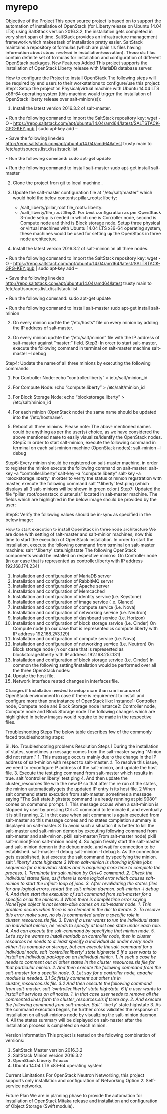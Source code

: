 # myrepo

Objective of the Project
This open source project is based on to support the automation of installation of OpenStack (for Liberty release on Ubuntu 14.04 LTS) using SaltStack version 2016.3.2, the installation gets completed in very short span of time. 
SaltStack provides an infrastructure management framework which makes task of installation pretty easier. SaltStack maintains a repository of formulas (which are plain sls files having information about steps involved in installation/execution). These sls files contain definite set of formulas for installation and configuration of different OpenStack packages.
New Features Added
This project supports the installation of OpenStack Liberty release with MariaDB database server.

How to configure the Project to install OpenStack
The following steps will be required by end users to their workstations to configure/use this project:
Step1: Setup the project on Physical/virtual machine with Ubuntu 14.04 LTS x86-64 operating system (this machine would trigger the installation of OpenStack liberty release over salt-minion(s)):
1)	Install the latest version 2016.3.2 of salt-master.

•	Run the following command to import the SaltStack repository key:
wget -O - https://repo.saltstack.com/apt/ubuntu/14.04/amd64/latest/SALTSTACK-GPG-KEY.pub | sudo apt-key add –

•	Save the following line 
deb http://repo.saltstack.com/apt/ubuntu/14.04/amd64/latest trusty main
to /etc/apt/sources.list.d/saltstack.list

•	Run the following command:
sudo apt-get update

•	Run the following command to install salt-master
      sudo apt-get install salt-master

2)	Clone the project from git to local machine .

3)	Update the salt-master configuration file at "/etc/salt/master" which would hold the below contents:
pillar_roots:
  liberty:
    - /salt_liberty/pillar_root
file_roots:
  liberty:
    - /salt_liberty/file_root
Step2: For best configuration as per OpenStack 3-node setup is needed in which one is Controller node, second is Compute node and third is Block storage node.
Setup three physical or virtual machines with Ubuntu 14.04 LTS x86-64 operating system, these machines would be used for setting up the OpenStack in three node architecture.
1)	Install the latest version 2016.3.2 of salt-minion on all three nodes.

•	Run the following command to import the SaltStack repository key:
wget -O - https://repo.saltstack.com/apt/ubuntu/14.04/amd64/latest/SALTSTACK-GPG-KEY.pub | sudo apt-key add –

•	Save the following line 
deb http://repo.saltstack.com/apt/ubuntu/14.04/amd64/latest trusty main
to /etc/apt/sources.list.d/saltstack.list

•	Run the following command:
sudo apt-get update

•	Run the following command to install salt-master
      sudo apt-get install salt-minion

2)	On every minion update the “/etc/hosts” file on every minion by adding the IP address of salt-master.

3)	On every minion update the “/etc/salt/minion” file with the IP address of salt-master against “master:” field.
Step3: In order to start salt-master, execute the following command in terminal on salt-master machine 
salt-master –l debug

Step4: Update the name of all three minions by executing the following commands:
1)	For Controller Node:
echo “controller.liberty” > /etc/salt/minion_id

2)	For Compute Node:
echo “compute.liberty” > /etc/salt/minion_id

3)	For Block Storage Node:
echo “blockstorage.liberty” > /etc/salt/minion_id

4)	For each minion (OpenStack node) the same name should be updated into the “/etc/hostname”.
5)	Reboot all three minions.
Please note:
The above mentioned names could be anything as per the user(s) choice, as we have considered the above mentioned name to easily visualize/identify the OpenStack nodes.
Step5: In order to start salt-minion, execute the following command in terminal on each salt-minion machine (OpenStack nodes):
salt-minion –l debug

Step6: Every minion should be registered on salt-master machine, in order to register the minion execute the following command on salt-master:
salt-key –a “controller.liberty”
salt-key –a “compute.liberty”
salt-key –a “blockstorage.liberty”
In order to verify the status of minion registration with master, execute the following command
		 salt ‘*.liberty’ test.ping (which displays all 3 salt-minions will be shown in green color.)
Step7: Updated the file “pillar_root/openstack_cluster.sls” located in salt-master machine. The fields which are highlighted in the below image should be provided by the user:
 

Step8: Verify the following values should be in-sync as specified in the below image:
 
How to start execution to install OpenStack in three node architecture
We are done with setting of salt-master and salt-minion machines, now this time to start the execution of OpenStack installation. 
In order to start the installation, execute the following command from terminal on salt-master machine:
	salt ‘*.liberty’ state.highstate
The following OpenStack components would be installed on respective minions:
On Controller node (in our case that is represented as controller.liberty with IP address 192.168.174.234)
1)	Installation and configuration of MariaDB server
2)	Installation and configuration of RabbitMQ server
3)	Installation and configuration of Apache server
4)	Installation and configuration of Memcached
5)	Installation and configuration of identity service (i.e. Keystone)
6)	Installation and configuration of image  service (i.e. Glance)
7)	Installation and configuration of compute service (i.e. Nova)
8)	Installation and configuration of networking service (i.e. Neutron)
9)	Installation and configuration of dashboard service (i.e. Horizon)
10)	Installation and configuration of block storage service (i.e. Cinder)
On Compute node (in our case that is represented as compute.liberty with IP address 192.168.253.129)
1)	Installation and configuration of compute service (i.e. Nova)
2)	Installation and configuration of networking service (i.e. Neutron)
On Block storage node (in our case that is represented as blockstorage.liberty with IP address 192.168.253.131)
1)	Installation and configuration of block storage service (i.e. Cinder)
In common the following setting/installation would be performed over all the three OpenStack nodes:
1)	Update the host file.
2)	Network interface related changes in interfaces file.

Changes if Installation needed to setup more than one instance of OpenStack environment
In case if there is requirement to install and configure more than one instance of OpenStack like:
Instance1: Controller node, Compute node and Block Storage node
Instance2: Controller node, Compute node and Block Storage node
The following changes which are highlighted in below images would require to be made in the respective files.
 

 
Troubleshooting Steps
The below table describes few of the commonly faced troubleshooting steps:

SI. No.	Troubleshooting problems 	Resolution Steps
1	During the installation of states, sometimes a message comes from the salt-master saying "Minion did not return."	1. This message occurs mainly due to the change in the IP address of salt-minion with respect to salt-master.
2. To resolve this issue, we need to reconfigure IP address of the salt-minion, and update the host file.
3. Execute the test.ping command from salt-master which results in true.
salt 'controller.liberty' test.ping
4. And then update the cluster_resources file with the new IP so that after the re run of the states, the minion automatically gets the updated IP entry in its host file.
2	When salt command starts execution from salt-master, sometimes a message saying "The Salt state.highstate command is already running at pid 9080" comes on command prompt.	1. This message occurs when a salt-minion is stopped by user by pressing Ctrl+C command to terminate it, and eventually it is still running.
2. In that case when salt command is again executed from salt-master so this message comes and no states completion summary is displayed on salt-master.
3 To avoid such a situation it is better to kill the salt-master and salt-minion demon by executing following command from salt-master and salt-minion.
pkill salt-master(From salt-master node)
pkill salt-minion(From salt-minion node)
4. So again freshly start the salt-master and salt-minion demon in the debug mode, and wait for connection to be established.
salt-master -l debug
salt-minion -l debug 
5. As the connection gets established, just execute the salt command by specifying the minion.
salt '*.liberty' state.highstate
3	When salt-minion is showing infinite jobs sequence for a individual states and is acquiring more time to complete the process.	1. Terminate the salt-minion by Ctrl+C command.
2. Check the individual states files, as if there is some logical error which causes salt-minion to start the infinite loop of jobs.
3. After revalidating the states files for any logical errors, restart the salt-minion daemon.
 salt-minion -l debug 
4. And then start the execution of salt command from salt-master for a specific or all the minions.
4	When there is compile time error saying NoneType object is not iterate-able comes on salt-master node.	1. This problem occurs when there is no element in the dict to iterate.
2. To resolve this error make sure, no sls is commented under a specific role in cluster_resources.sls file.
3. Even if a user wants to run the individual state on individual minion, he needs to specify at least one state under each role.
4. And can execute the salt-command by specifying that minion node.
5. Let’s say he wants to install mariadb on controller node, then in cluster resources he needs to at least specify a individual sls under every node either it is compute or storage, but can execute the salt-command for a individual node.
salt 'controller.liberty' state.highstate
5	If a user wants to install an individual package on an individual minion.	1. In such a case he needs to comment out all other states in the cluster_resources.sls file for that particular minion.
2. And then execute the following command from the salt-master for a specific node.
3. Let say for a controller node, apache module is needed.
3.1 So firtsly comment out other sls in cluster_resources.sls file.
3.2 And then execute the following command from salt-master.
salt 'controller.liberty' state.highstate.
6	If a user wants to install all services on all nodes.	1. In that case user needs to remove all the commented lines form the cluster_resources.sls if there any.
2. And execute the following command from salt-master.
Salt '*.liberty' state.highstate
3. As the command execution begins, he further cross validates the response of installation on all salt-minions node by visualizing the salt-minion daemon.
4. All the states summary will be displayed on salt-master after the installation process is completed on each minion.

Version Information
This project is tested on the following combination of versions:
1)	SaltStack Master version 2016.3.2
2)	SaltStack Minion version 2016.3.2
3)	OpenStack Liberty Release
4)	Ubuntu 14.04 LTS x86-64 operating system

Current Limitations
For OpenStack Neutron Networking, this project supports only installation and configuration of Networking Option 2: Self-service networks. 

Future Plan
We are in planning phase to provide the automation for installation of OpenStack Mitaka release and installation and configuration of Object Storage (Swift module).
